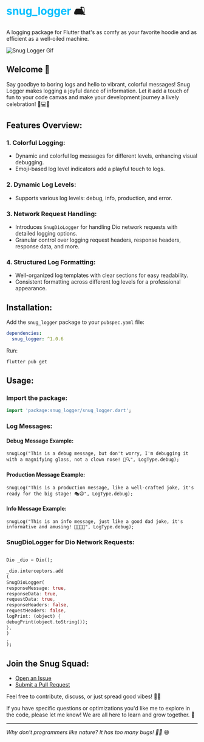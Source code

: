 # <span style="color:#00bfff;">snug_logger</span> 🛋️

A logging package for Flutter that's as comfy as your favorite hoodie and as efficient as a well-oiled machine.

![Snug Logger Gif](https://media.giphy.com/media/v1.Y2lkPTc5MGI3NjExYmpldThtZTNyMzM3MGU2dmg1eHA4NTBseG1rMHZrdmRoN2Fpc3ByMSZlcD12MV9pbnRlcm5hbF9naWZfYnlfaWQmY3Q9Zw/boJT0xmU97bUlb5HjU/giphy-downsized-large.gif)

## Welcome 🚀

Say goodbye to boring logs and hello to vibrant, colorful messages! Snug Logger makes logging a joyful dance of information. Let it add a touch of fun to your code canvas and make your development journey a lively celebration! 🌟💻🎉

## Features Overview:

### 1. Colorful Logging:

- Dynamic and colorful log messages for different levels, enhancing visual debugging.
- Emoji-based log level indicators add a playful touch to logs.

### 2. Dynamic Log Levels:

- Supports various log levels: debug, info, production, and error.

### 3. Network Request Handling:

- Introduces `SnugDioLogger` for handling Dio network requests with detailed logging options.
- Granular control over logging request headers, response headers, response data, and more.

### 4. Structured Log Formatting:

- Well-organized log templates with clear sections for easy readability.
- Consistent formatting across different log levels for a professional appearance.

## Installation:

Add the `snug_logger` package to your `pubspec.yaml` file:

```yaml
dependencies:
  snug_logger: ^1.0.6
```

Run:

```bash
flutter pub get
```

## Usage:

### Import the package:

```dart
import 'package:snug_logger/snug_logger.dart';
```

### Log Messages:

#### Debug Message Example:

```
snugLog("This is a debug message, but don't worry, I'm debugging it with a magnifying glass, not a clown nose! 🤡🔍", LogType.debug);
```

#### Production Message Example:

```
snugLog("This is a production message, like a well-crafted joke, it's ready for the big stage! 🎭😄", LogType.debug);
```

#### Info Message Example:

```
snugLog("This is an info message, just like a good dad joke, it's informative and amusing! 👨‍👧‍👦🤣", LogType.debug);
```

### SnugDioLogger for Dio Network Requests:

```dart

Dio _dio = Dio();

_dio.interceptors.add
(
SnugDioLogger(
responseMessage: true,
responseData: true,
requestData: true,
responseHeaders: false,
requestHeaders: false,
logPrint: (object) {
debugPrint(object.toString());
},
)
,
);
```

## Join the Snug Squad:

- [Open an Issue](https://github.com/wmtrnsapanzaveri/snug_logger/issues)
- [Submit a Pull Request](https://github.com/wmtrnsapanzaveri/snug_logger/pulls)

Feel free to contribute, discuss, or just spread good vibes! 🚀✨

If you have specific questions or optimizations you'd like me to explore in the code, please let me
know! We are all here to learn and grow together. 🌟

---

*Why don't programmers like nature? It has too many bugs! 🐜🌿* 😄
